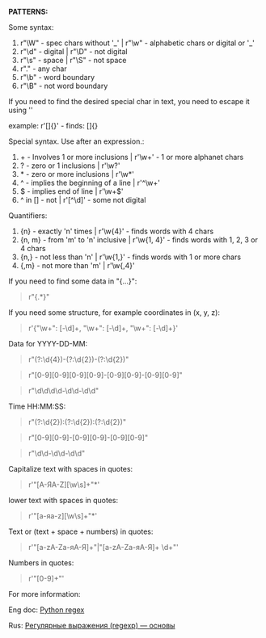 **PATTERNS:**

Some syntax:

1) r"\W" - spec chars without '_' | r"\w" - alphabetic chars or digital or '\_'
2) r"\d" - digital | r"\D" - not digital
3) r"\s" - space | r"\S" - not space
4) r"." - any char
5) r"\b" - word boundary
6) r"\B" - not word boundary

If you need to find the desired special char in text, you need to escape it using '\'

example: r'\[\]\{\}' - finds: []{}

Special syntax. Use after an expression.:

1) \+ -  Involves 1 or more inclusions | r'\w+' - 1 or more alphanet chars
2) \? - zero or 1 inclusions | r'\w?'
3) \* - zero or more inclusions | r'\w*'
4) ^ - implies the beginning of a line | r'^\w+'
5) $ - implies end of line | r'\w+$'
6) ^ in [] - not | r'\[^\d]' - some not digital

Quantifiers:

1) {n} - exactly 'n' times | r'\w{4}' - finds words with 4 chars
2) {n, m} - from 'm' to 'n' inclusive | r'\w{1, 4}'  - finds words with 1, 2, 3 or 4 chars
3) {n,} - not less than 'n' | r'\w{1,}' - finds words with 1 or more chars
4) {,m} - not more than 'm' | r'\w{,4}'


If you need to find some data in "{...}":

>r"\{.*\}"

If you need some structure, for example coordinates in (x, y, z):

>r'\{"\w+": [-\d]+, "\w+": [-\d]+, "\w+": [-\d]+\}'


Data for YYYY-DD-MM:

>r"(?:\d{4})-(?:\d{2})-(?:\d{2})"

>r"[0-9][0-9][0-9][0-9]-[0-9][0-9]-[0-9][0-9]"

>r"\d\d\d\d-\d\d-\d\d"

Time HH:MM:SS:

>r"(?:\d{2}):(?:\d{2}):(?:\d{2})"

>r"[0-9][0-9]-[0-9][0-9]-[0-9][0-9]"

>r"\d\d-\d\d-\d\d"

Capitalize text with spaces in quotes:

>r'"[А-ЯA-Z][\w\s]+"*'

lower text with spaces in quotes:

>r'"[а-яa-z][\w\s]+"*'

Text or (text + space + numbers) in quotes:

>r'"[a-zA-Zа-яА-Я]+"|"[a-zA-Zа-яА-Я]+ \d+"'

Numbers in quotes:

>r'"[0-9]+"'

For more information:

Eng doc: [Python regex](https://docs.python.org/3/howto/regex.html)

Rus: [Регулярные выражения (regexp) — основы](https://habr.com/ru/articles/545150/)